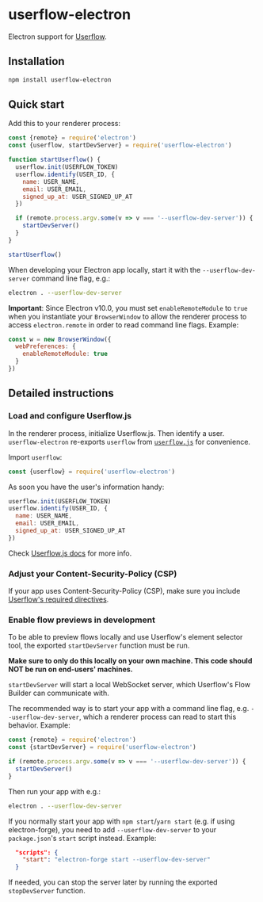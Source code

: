 # userflow-electron

Electron support for [Userflow](https://getuserflow.com/).

## Installation

```sh
npm install userflow-electron
```

## Quick start

Add this to your renderer process:

```js
const {remote} = require('electron')
const {userflow, startDevServer} = require('userflow-electron')

function startUserflow() {
  userflow.init(USERFLOW_TOKEN)
  userflow.identify(USER_ID, {
    name: USER_NAME,
    email: USER_EMAIL,
    signed_up_at: USER_SIGNED_UP_AT
  })

  if (remote.process.argv.some(v => v === '--userflow-dev-server')) {
    startDevServer()
  }
}

startUserflow()
```

When developing your Electron app locally, start it with the `--userflow-dev-server` command line flag, e.g.:

```sh
electron . --userflow-dev-server
```

**Important**: Since Electron v10.0, you must set `enableRemoteModule` to `true` when you instantiate your `BrowserWindow` to allow the renderer process to access `electron.remote` in order to read command line flags. Example:

```js
const w = new BrowserWindow({
  webPreferences: {
    enableRemoteModule: true
  }
})
```

## Detailed instructions

### Load and configure Userflow.js

In the renderer process, initialize Userflow.js. Then identify a user. `userflow-electron` re-exports `userflow` from [`userflow.js`](https://github.com/getuserflow/userflow.js) for convenience.

Import `userflow`:

```js
const {userflow} = require('userflow-electron')
```

As soon you have the user's information handy:

```js
userflow.init(USERFLOW_TOKEN)
userflow.identify(USER_ID, {
  name: USER_NAME,
  email: USER_EMAIL,
  signed_up_at: USER_SIGNED_UP_AT
})
```

Check [Userflow.js docs](https://github.com/getuserflow/userflow.js) for more info.

### Adjust your Content-Security-Policy (CSP)

If your app uses Content-Security-Policy (CSP), make sure you include [Userflow's required directives](https://getuserflow.com/docs/dev/csp).

### Enable flow previews in development

To be able to preview flows locally and use Userflow's element selector tool, the exported `startDevServer` function must be run.

**Make sure to only do this locally on your own machine. This code should NOT be run on end-users' machines.**

`startDevServer` will start a local WebSocket server, which Userflow's Flow Builder can communicate with.

The recommended way is to start your app with a command line flag, e.g. `--userflow-dev-server`, which a renderer process can read to start this behavior. Example:

```js
const {remote} = require('electron')
const {startDevServer} = require('userflow-electron')

if (remote.process.argv.some(v => v === '--userflow-dev-server')) {
  startDevServer()
}
```

Then run your app with e.g.:

```sh
electron . --userflow-dev-server
```

If you normally start your app with `npm start`/`yarn start` (e.g. if using electron-forge), you need to add `--userflow-dev-server` to your `package.json`'s `start` script instead. Example:

```json
  "scripts": {
    "start": "electron-forge start --userflow-dev-server"
  }
```

If needed, you can stop the server later by running the exported `stopDevServer` function.
